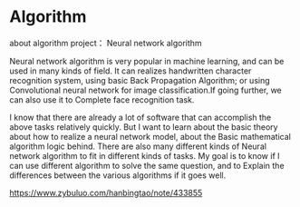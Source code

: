 # Algorithm
about algorithm project： Neural network algorithm

Neural network algorithm is very popular in machine learning, and can be used in many kinds of field.
It can realizes handwritten character recognition system, using basic Back Propagation Algorithm; or using Convolutional neural network for image classification.If going further, we can also use it to Complete face recognition task.

I know that there are already a lot of software that can accomplish the above tasks relatively quickly. But I want to learn about the basic theory about how to realize a neural network model, about the Basic mathematical algorithm logic behind. There are also many different kinds of Neural network algorithm to fit in different kinds of tasks. My goal is to know if I can use different algorithm to solve the same question, and to Explain the differences between the various algorithms if it goes well.

https://www.zybuluo.com/hanbingtao/note/433855
